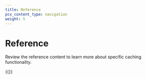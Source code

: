 ```yaml
---
title: Reference
pcx_content_type: navigation
weight: 5
---
```


# Reference

Review the reference content to learn more about specific caching functionality.

{{<directory-listing>}}
